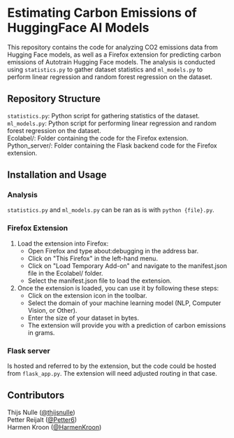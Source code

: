 # Estimating Carbon Emissions of HuggingFace AI Models
This repository contains the code for analyzing CO2 emissions data from Hugging Face models, as well as a Firefox extension for predicting carbon emissions of Autotrain Hugging Face models. The analysis is conducted using `statistics.py` to gather dataset statistics and `ml_models.py` to perform linear regression and random forest regression on the dataset.

## Repository Structure
`statistics.py`: Python script for gathering statistics of the dataset.  
`ml_models.py`: Python script for performing linear regression and random forest regression on the dataset.  
Ecolabel/: Folder containing the code for the Firefox extension.  
Python_server/: Folder containing the Flask backend code for the Firefox extension.  

## Installation and Usage
### Analysis
`statistics.py` and `ml_models.py` can be ran as is with `python {file}.py`.

### Firefox Extension
1. Load the extension into Firefox:
    - Open Firefox and type about:debugging in the address bar.
    - Click on "This Firefox" in the left-hand menu.
    - Click on "Load Temporary Add-on" and navigate to the manifest.json file in the Ecolabel/ folder.
    - Select the manifest.json file to load the extension.
2. Once the extension is loaded, you can use it by following these steps:
    - Click on the extension icon in the toolbar.
    - Select the domain of your machine learning model (NLP, Computer Vision, or Other).
    - Enter the size of your dataset in bytes.
    - The extension will provide you with a prediction of carbon emissions in grams.

### Flask server
Is hosted and referred to by the extension, but the code could be hosted from `flask_app.py`. The extension will need adjusted routing in that case.

## Contributors
Thijs Nulle ([@thijsnulle](https://github.com/thijsnulle))  
Petter Reijalt ([@Petter6](https://github.com/Petter6))  
Harmen Kroon ([@HarmenKroon](https://github.com/HarmenKroon))  
